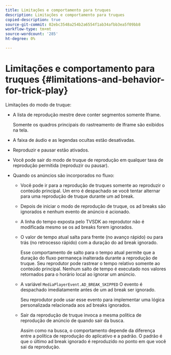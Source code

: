 ```yaml
---
title: Limitações e comportamento para truques
description: Limitações e comportamento para truques
copied-description: true
source-git-commit: 02ebc3548a254b2a6554f1ab34afbb3ea5f09bb8
workflow-type: tm+mt
source-wordcount: '285'
ht-degree: 0%

---
```


# Limitações e comportamento para truques {#limitations-and-behavior-for-trick-play}

<!--<a id="section_2BC43539C5C142E085D06A7E35C76726"></a>-->

Limitações do modo de truque:

* A lista de reprodução mestre deve conter segmentos somente Iframe.

  Somente os quadros principais do rastreamento de Iframe são exibidos na tela.
* A faixa de áudio e as legendas ocultas estão desativadas.
* Reproduzir e pausar estão ativados.
* Você pode sair do modo de truque de reprodução em qualquer taxa de reprodução permitida (reproduzir ou pausar).
* Quando os anúncios são incorporados no fluxo:

   * Você pode ir para a reprodução de truques somente ao reproduzir o conteúdo principal. Um erro é despachado se você tentar alternar para uma reprodução de truque durante um ad break.
   * Depois de iniciar o modo de reprodução de truque, os ad breaks são ignorados e nenhum evento de anúncio é acionado.
   * A linha do tempo exposta pelo TVSDK ao reprodutor não é modificada mesmo se os ad breaks forem ignorados.
   * O valor de tempo atual salta para frente (no avanço rápido) ou para trás (no retrocesso rápido) com a duração do ad break ignorado.

     Esse comportamento de salto para o tempo atual permite que a duração do fluxo permaneça inalterada durante a reprodução de truque. Seu reprodutor pode rastrear o tempo relativo somente ao conteúdo principal. Nenhum salto de tempo é executado nos valores retornados para o horário local ao ignorar um anúncio.
   * A variável `MediaPlayerEvent.AD_BREAK_SKIPPED` O evento é despachado imediatamente antes de um ad break ser ignorado.

     Seu reprodutor pode usar esse evento para implementar uma lógica personalizada relacionada aos ad breaks ignorados.

   * Sair da reprodução de truque invoca a mesma política de reprodução de anúncio de quando sair da busca.

     Assim como na busca, o comportamento depende da diferença entre a política de reprodução do aplicativo e a padrão. O padrão é que o último ad break ignorado é reproduzido no ponto em que você sai da reprodução.
